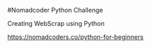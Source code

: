 #Nomadcoder Python Challenge

Creating WebScrap using Python

https://nomadcoders.co/python-for-beginners
